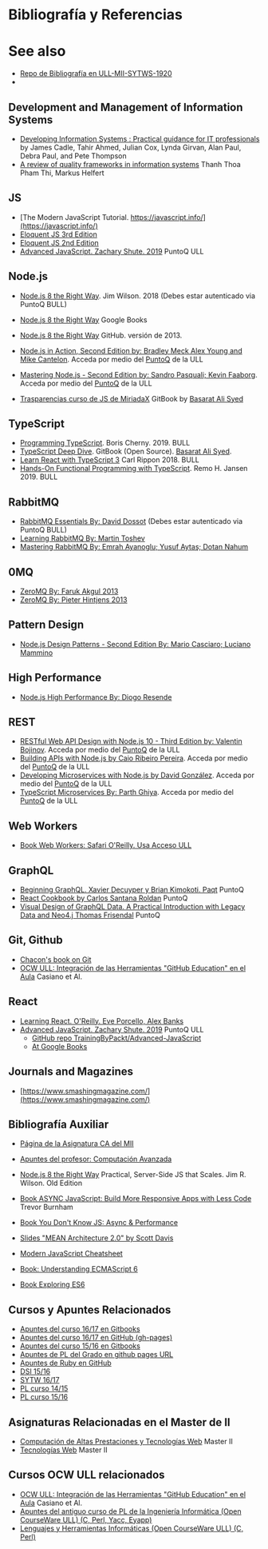 # Bibliografía y Referencias

# See also

* [Repo de Bibliografía en ULL-MII-SYTWS-1920](https://github.com/ULL-MII-SYTWS-1920/books-shared)
*

## Development and Management of Information Systems

* [Developing Information Systems : Practical guidance for IT professionals](https://puntoq-ull-es.accedys2.bbtk.ull.es/primo-explore/fulldisplay?docid=ullsfx2550000001351302&context=L&vid=ull&lang=es_ES&search_scope=ull_sfxebooks&adaptor=Local%20Search%20Engine&tab=default_tab&query=any,contains,Developing%20Information%20Systems&offset=0) by James Cadle, Tahir Ahmed, Julian Cox, Lynda Girvan, Alan Paul, Debra Paul, and Pete Thompson
* [A review of quality frameworks in information systems](https://arxiv.org/pdf/1706.03030.pdf) Thanh Thoa Pham Thi, Markus Helfert

## JS

* [The Modern JavaScript Tutorial. https://javascript.info/](https://javascript.info/)
* [Eloquent JS 3rd Edition](https://eloquentjavascript.net/)
* [Eloquent JS 2nd Edition](http://eloquentjavascript.net/2nd_edition/)
* [Advanced JavaScript. Zachary Shute. 2019](https://puntoq-ull-es.accedys2.bbtk.ull.es/primo-explore/fulldisplay?docid=ullsfx4100000007593934&context=L&vid=ull&lang=es_ES&search_scope=ull_sfxebooks&adaptor=Local%20Search%20Engine&tab=default_tab&query=any,contains,javascript&sortby=date&offset=0) PuntoQ ULL

## Node.js

* [Node.js 8 the Right Way]({{site.bull_permanente}}/15vbjs7/ullsfx4340000000247287). Jim Wilson. 2018 (Debes estar autenticado via PuntoQ BULL)
* [Node.js 8 the Right Way](https://books.google.es/books?id=oA9QDwAAQBAJ&lpg=PT96&ots=-mLQPlvsSj&dq=should%20ldjclient%20emit%20a%20close%20event&hl=es&pg=PP1#v=onepage&q=should%20ldjclient%20emit%20a%20close%20event&f=false) Google Books
* [Node.js 8 the Right Way](https://github.com/iMarcoGovea/books/blob/master/nodejs/Node.js%20the%20Right%20Way.pdf) GitHub. versión de 2013.

* <a href="https://proquest-safaribooksonline-com.accedys2.bbtk.ull.es/book/programming/javascript/9781617292576" target="_blank"> Node.js in Action, Second Edition by: Bradley Meck Alex Young and Mike Cantelon</a>. Acceda por medio del <a href="https://www.ull.es/servicios/biblioteca/servicios/puntoq/"  target="_blank">PuntoQ</a> de la ULL

* <a href="https://proquest-safaribooksonline-com.accedys2.bbtk.ull.es/9781785888960" target="_blank"> Mastering Node.js - Second Edition by: Sandro Pasquali; Kevin Faaborg</a>. Acceda por medio del <a href="https://www.ull.es/servicios/biblioteca/servicios/puntoq/"  target="_blank">PuntoQ</a> de la ULL

* [Trasparencias curso de JS de MiriadaX](https://github.com/crguezl/miriada-upm-dsnh5jsnode/blob/master/traspas/transp_modulo2.pdf) GitBook by [Basarat Ali Syed](https://github.com/basarat)


## TypeScript

* [Programming TypeScript](https://puntoq.ull.es/permalink/f/15vbjs7/ullsfx4100000008045440). Boris Cherny.  2019. BULL
* [TypeScript Deep Dive](https://legacy.gitbook.com/book/basarat/typescript/details).  GitBook (Open Source). [Basarat Ali Syed](https://github.com/basarat).
* [Learn React with TypeScript 3](https://puntoq.ull.es/permalink/f/15vbjs7/ullsfx4100000007189184) Carl Rippon 2018. BULL
* [Hands-On Functional Programming with TypeScript](https://puntoq.ull.es/permalink/f/15vbjs7/ullsfx4100000007593897). Remo H. Jansen 2019. BULL


## RabbitMQ

* [RabbitMQ Essentials By: David Dossot](https://proquest-safaribooksonline-com.accedys2.bbtk.ull.es/9781783983209) (Debes estar autenticado via PuntoQ BULL)
* [Learning RabbitMQ By: Martin Toshev](https://proquest-safaribooksonline-com.accedys2.bbtk.ull.es/9781783984565)
* [Mastering RabbitMQ By: Emrah Ayanoglu; Yusuf Aytaş; Dotan Nahum](https://proquest-safaribooksonline-com.accedys2.bbtk.ull.es/9781783981526)

## 0MQ

* [ZeroMQ By: Faruk Akgul 2013](https://proquest-safaribooksonline-com.accedys2.bbtk.ull.es/9781782161042)
* [ZeroMQ By: Pieter Hintjens 2013](https://proquest-safaribooksonline-com.accedys2.bbtk.ull.es/9781449334437)

## Pattern Design

* [Node.js Design Patterns - Second Edition By: Mario Casciaro; Luciano Mammino](https://proquest-safaribooksonline-com.accedys2.bbtk.ull.es/9781785885587)

## High Performance

* [Node.js High Performance By: Diogo Resende](https://proquest-safaribooksonline-com.accedys2.bbtk.ull.es/9781785286148)

## REST

* <a href="https://proquest-safaribooksonline-com.accedys2.bbtk.ull.es/9781788623322" target="_blank"> RESTful Web API Design with Node.js 10 - Third Edition by: Valentin Bojinov</a>. Acceda por medio del <a href="https://www.ull.es/servicios/biblioteca/servicios/puntoq/"  target="_blank">PuntoQ</a> de la ULL
* <a href="https://proquest-safaribooksonline-com.accedys2.bbtk.ull.es/book/programming/javascript/9781484224427" target="_blank">Building APIs with Node.js by Caio Ribeiro Pereira</a>. Acceda por medio del <a href="https://www.ull.es/servicios/biblioteca/servicios/puntoq/"  target="_blank">PuntoQ</a> de la ULL
* <a href="https://proquest-safaribooksonline-com.accedys2.bbtk.ull.es/9781785887406" target="_blank">Developing Microservices with Node.js by David González</a>. Acceda por medio del <a href="https://www.ull.es/servicios/biblioteca/servicios/puntoq/"  target="_blank">PuntoQ</a> de la ULL
* <a href="https://proquest-safaribooksonline-com.accedys2.bbtk.ull.es/9781788830751" target="_blank">TypeScript Microservices
By: Parth Ghiya</a>. Acceda por medio del <a href="https://www.ull.es/servicios/biblioteca/servicios/puntoq/"  target="_blank">PuntoQ</a> de la ULL

## Web Workers

* <a href="http://proquest.safaribooksonline.com/book/programming/javascript/9781449322120/firstchapter" target="_blank">Book Web Workers: Safari O'Reilly. Usa Acceso ULL</a>

## GraphQL

* [Beginning GraphQL. Xavier Decuyper y Brian Kimokoti. Paqt](https://learning.oreilly.com/videos/beginning-graphql/9781789533934) PuntoQ
* [React Cookbook by Carlos Santana Roldan](https://learning.oreilly.com/library/view/react-cookbook/9781783980727/) PuntoQ
* [Visual Design of GraphQL Data. A Practical Introduction with Legacy Data and Neo4.j Thomas Frisendal](https://link-springer-com.accedys2.bbtk.ull.es/book/10.1007%2F978-1-4842-3904-9) PuntoQ

## Git, Github

* <a href="https://git-scm.com/book/en/v2/" target="_blank">Chacon's book on Git</a>
* <a href="https://campusvirtual.ull.es/ocw/course/view.php?id=136" target="_blank">OCW ULL: Integración de las Herramientas "GitHub Education" en el Aula</a> Casiano et Al.

## React

* [Learning React. O'Reilly. Eve Porcello, Alex Banks](https://learning.oreilly.com/library/view/learning-react/9781491954614/)
* [Advanced JavaScript. Zachary Shute. 2019](https://puntoq-ull-es.accedys2.bbtk.ull.es/primo-explore/fulldisplay?docid=ullsfx4100000007593934&context=L&vid=ull&lang=es_ES&search_scope=ull_sfxebooks&adaptor=Local%20Search%20Engine&tab=default_tab&query=any,contains,javascript&sortby=date&offset=0) PuntoQ ULL
  - [GitHub repo TrainingByPackt/Advanced-JavaScript](https://github.com/TrainingByPackt/Advanced-JavaScript)
  - [At Google Books](https://books.google.es/books?id=XiWGDwAAQBAJ&lpg=PR4&dq=Advanced%20JavaScript.%20Zachary%20Shute.%202019%20github&hl=es&pg=PR4#v=onepage&q=Advanced%20JavaScript.%20Zachary%20Shute.%202019%20github&f=false)

## Journals and Magazines

* [https://www.smashingmagazine.com/](https://www.smashingmagazine.com/)

## Bibliografía Auxiliar

* <a href="https://ull-mii-ca-1819.github.io/docs/" target="_blank">Página de la Asignatura CA del MII</a>
* <a href="https://ull-mii-ca-1819.github.io/learning-js/_book/" target="_blank">Apuntes del profesor: Computación Avanzada</a>


* <a href="https://github.com/iMarcoGovea/books/blob/master/nodejs/Node.js%20the%20Right%20Way.pdf" target="_blank">Node.js 8 the Right Way</a> Practical, Server-Side JS that Scales. Jim R. Wilson. Old Edition

* <a href="https://github.com/tain335/tain335/blob/master/books/Async%20JavaScript%20Build%20More%20Responsive%20Apps%20with%20Less%20Code.pdf" target="_blank">Book ASYNC JavaScript: Build More Responsive Apps with Less Code</a> Trevor Burnham

* <a href="https://github.com/getify/You-Dont-Know-JS/blob/master/async%20&%20performance/README.md#you-dont-know-js-async--performance" target="_blank">Book You Don't Know JS: Async & Performance</a>

* <a href="http://thirstyhead.com/mean-architecture-2.0/" target="_blank">Slides "MEAN Architecture 2.0" by Scott Davis</a>

* <a href="https://github.com/mbeaudru/modern-js-cheatsheet" target="_blank">Modern JavaScript Cheatsheet</a>

* <a href="https://leanpub.com/understandinges6" target="_blank">Book: Understanding ECMAScript 6</a>
* <a href="http://exploringjs.com/es6/" target="_blank">Book Exploring ES6 </a>

## Cursos  y Apuntes Relacionados

* <a href="https://casianorodriguezleon.gitbooks.io/ull-esit-1617/content/" target="_blank">Apuntes del curso 16/17 en Gitbooks</a>
* <a href="https://crguezl.github.io/ull-esit-1617/" target="_blank">Apuntes del curso 16/17 en GitHub (gh-pages)</a>
* <a href="https://casianorodriguezleon.gitbooks.io/pl1516/content/" target="_blank">Apuntes del curso 15/16 en Gitbooks</a>
* <a href="http://crguezl.github.io/pl-html/" target="_blank"> Apuntes de PL del Grado en github pages URL</a>
* <a href="http://crguezl.github.io/apuntes-ruby/" target="_blank"> Apuntes de Ruby en GitHub</a>
* <a href="https://campusvirtual.ull.es/1516/course/view.php?id=144" target="_blank">DSI 15/16</a>
* <a href="https://campusvirtual.ull.es/1617/course/view.php?id=1175" target="_blank">SYTW 16/17</a>
* <a href="https://campusvirtual.ull.es/1617/mod/url/view.php?id=156598" target="_blank">PL curso 14/15</a>
* <a href="https://campusvirtual.ull.es/1617/mod/url/view.php?id=159376" target="_blank">PL curso 15/16</a>

## Asignaturas Relacionadas en el Master de II

* <a href="https://e-guia.ull.es/etsii/query.php?codigo=135751202" target="_blank">Computación de Altas Prestaciones y Tecnologías Web</a> Master II
* <a href="https://e-guia.ull.es/etsii/query.php?codigo=135750924" target="_blank">Tecnologías Web</a> Master II

## Cursos OCW ULL relacionados

* <a href="https://campusvirtual.ull.es/ocw/course/view.php?id=136" target="_blank">OCW ULL: Integración de las Herramientas "GitHub Education" en el Aula</a> Casiano et Al.
* <a href="https://campusvirtual.ull.es/1617/mod/url/view.php?id=156597" target="_blank">Apuntes del antiguo curso de PL de la Ingeniería Informática (Open CourseWare ULL) (C, Perl, Yacc, Eyapp)</a>
* <a href="https://campusvirtual.ull.es/ocw/course/view.php?id=43" target="_blank">Lenguajes y Herramientas Informáticas (Open CourseWare ULL) (C, Perl)</a>

